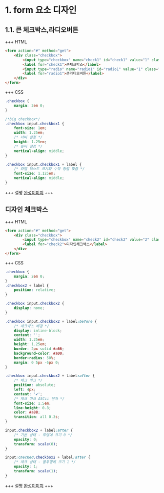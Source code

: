 # 1. form 요소 디자인

## 1.1. 큰 체크박스,라디오버튼

+++ HTML

```html
<form action="#" method="get">
	<div class="checkbox">
		<input type="checkbox" name="check1" id="check1" value="1" class="checkbox1" />
		<label for="check1">큰체크박스</label>
		<input type="radio" name="radio1" id="radio1" value="1" class="checkbox1" />
		<label for="radio1">큰라디오버튼</label>
	</div>
</form>
```

+++ CSS

```css
.checkbox {
	margin: 2em 0;
}

/*big checkbox*/
.checkbox input.checkbox1 {
	font-size: 1em;
	width: 1.25em;
	/* 너비 설정 */
	height: 1.25em;
	/* 높이 설정 */
	vertical-align: middle;
}

.checkbox input.checkbox1 + label {
	/* 라벨 텍스트 크기와 수직 정렬 맞춤 */
	font-size: 1.125em;
	vertical-align: middle;
}
```

+++ 설명
[완성이미지](https://user-images.githubusercontent.com/59301948/263919721-3b971394-d14d-4a92-8838-e60d60883b7b.png)
+++

## 디자인 체크박스

+++ HTML

```html
<form action="#" method="get">
	<div class="checkbox">
		<input type="checkbox" name="check2" id="check2" value="2" class="checkbox2" />
		<label for="check2">디자인체크박스</label>
	</div>
</form>
```

+++ CSS

```css
.checkbox {
	margin: 2em 0;
}
.checkbox2 + label {
	position: relative;
}

.checkbox input.checkbox2 {
	display: none;
}

.checkbox input.checkbox2 + label:before {
	/* 체크박스 배경 */
	display: inline-block;
	content: '';
	width: 1.25em;
	height: 1.25em;
	border: 2px solid #a66;
	background-color: #a00;
	border-radius: 50%;
	margin: 0 5px -6px 0;
}

.checkbox input.checkbox2 + label:after {
	/* 체크 마크 */
	position: absolute;
	left: 4px;
	content: '✔';
	/* 체크 마크 ASCii 문자 */
	font-size: 1.5em;
	line-height: 0.8;
	color: #a88;
	transition: all 0.3s;
}

input.checkbox2 + label:after {
	/* 기본 상태 - 투명에 크기 0 */
	opacity: 0;
	transform: scale(0);
}

input:checked.checkbox2 + label:after {
	/* 체크 상태 - 불투명에 크기 1 */
	opacity: 1;
	transform: scale(1);
}
```

+++ 설명
[완성이미지](https://user-images.githubusercontent.com/59301948/263919721-3b971394-d14d-4a92-8838-e60d60883b7b.png)
+++
